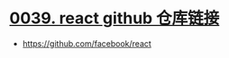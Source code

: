 # [0039. react github 仓库链接](https://github.com/Tdahuyou/react/tree/main/0039.%20react%20github%20%E4%BB%93%E5%BA%93%E9%93%BE%E6%8E%A5)

- https://github.com/facebook/react
